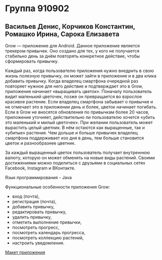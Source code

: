 # Группа 910902

## Васильев Денис, Корчиков Константин, Ромашко Ирина, Сарока Елизавета
  
  
  Grow — приложение для Android. Данное приложение является трекером привычек. Оно создано для тех, у кого не получается стабильно день за днём повторять конкретное действие, чтобы сформировать привычку.  
  
  Каждый раз, когда пользователю приложения нужно внедрить в свою жизнь полезную привычку, он может зайти в приложение и в два клика добавить привычку. Когда владелец смартфона очередной раз повторяет нужное для него действие и подтверждает это в Grow, приложение начинает «выращивать цветок». Поначалу пользователь видит маленький цветочек, позже он превращается во взрослое красивое растение. Если владелец смартфона забывает о привычке и не отмечает это в приложении день и более, цветок начинает погибать. Если в Grow не вносятся обновления по привычкам более 20 часов, приложение уточняет, действительно ли пользователю хочется «убить это маленький и милый цветочек». При желании пользователь может вырастить целый цветник. В нём остаются как выращенные, так и «убитые» растения. Чем дольше и больше привычек владелец смартфона поддерживает изо дня в день, тем больше становится цветок и разнообразнее цветник.  
  
  За каждый выращенный цветок пользователь получает внутреннюю валюту, которую он может обменять на новые виды растений. Своими достижениями можно поделиться с друзьями в социальных сетях Facebook, Instagram и ВКонтакте.  
  
  Язык программирования - Java
  
  Функциональные особенности приложения Grow:
  - вход (почта),
  - регистрация (почта),
  - добавить привычку,
  - редактировать привычку,
  - удалить привычку,
  - отметить выполнение привычки,
  - посмотреть прогресс,
  - посмотреть календарь прогресса,
  - посмотреть коллекцию растений,
  - настроить уведомления.

 [Макет приложения](https://www.figma.com/file/HM8bAyptUpG51YVXUNUY8C/EMP-*%D1%82%D0%B8%D0%BF%D0%BE-%D0%BD%D0%B0%D0%B7%D0%B2%D0%B0%D0%BD%D0%B8%D0%B5*?node-id=0%3A1)
